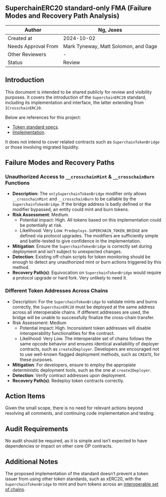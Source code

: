 ## **SuperchainERC20 standard-only FMA (Failure Modes and Recovery Path Analysis)**

| Author | Ng, Joxes |
| --- | --- |
| Created at | 2024-10-02 |
| Needs Approval From | Mark Tyneway, Matt Solomon, and 0age |
| Other Reviewers | - |
| Status | Review |

## Introduction

This document is intended to be shared publicly for review and visibility purposes. It covers the introduction of the `SuperchainERC20` standard, including its implementation and interface, the latter extending from `ICrosschainERC20`.

Below are references for this project:

- [Token standard specs](https://github.com/ethereum-optimism/specs/blob/main/specs/interop/token-bridging.md).
- [Implementation](https://github.com/defi-wonderland/optimism/tree/sc-feat/crosschain-erc20).

It does not intend to cover related contracts such as `SuperchainTokenBridge` or those involving migrated liquidity.

## Failure Modes and Recovery Paths

### Unauthorized Access to `__crosschainMint` & `__crosschainBurn` Functions

- **Description:** The `onlySuperchainTokenBridge` modifier only allows `__crosschainMint` and `__crosschainBurn` to be callable by the `SuperchainTokenBridge`. If the bridge address is badly defined or the modifier bypassed, an entity could mint and burn tokens.
- **Risk Assessment**: Medium.
    - Potential impact: High. All tokens based on this implementation could be potentially at risk.
    - Likelihood: Very Low. `Predeploys.SUPERCHAIN_TOKEN_BRIDGE` are defined via protocol upgrades. The modifiers are sufficiently simple and battle-tested to give confidence in the implementation.
- **Mitigation**: Ensure the `SuperchainTokenBridge` is correctly set during deployment and isn’t subject to unexpected changes.
- **Detection**: Existing off-chain scripts for token monitoring should be enough to detect any unauthorized mint or burn actions triggered by this method.
- **Recovery Path(s)**: Equivocation on `SuperchainTokenBridge` would require a protocol upgrade or hard fork. Very unlikely to need it.

### Different Token Addresses Across Chains

- Description: For the `SuperchainTokenBridge` to validate mints and burns correctly, the `SuperchainERC20` must be deployed at the same address across all interoperable chains. If different addresses are used, the bridge will be unable to successfully finalize the cross-chain transfer.
- Risk Assessment: Medium
    - Potential impact: High. Inconsistent token addresses will disable interoperability functionalities for the contract.
    - Likelihood: Very Low. The interoperable set of chains follows the same opcode behavior and ensures identical availability of deployer contracts, such as `create2Deployer`. Developers are encouraged not to use well-known flagged deployment methods, such as `CREATE`, for these purposes.
- **Mitigation**: For developers, ensure to employ the appropiate deterministic deployment tools, such as the one at `create2Deployer`.
- **Detection**: Verify contract addresses upon deployment.
- **Recovery Path(s)**: Redeploy token contracts correctly.

## Action Items

Given the small scope, there is no need for relevant actions beyond resolving all comments, and continuing code implementation and testing.

## Audit Requirements

No audit should be required, as it is simple and isn’t expected to have dependencies or impact on other core OP contracts.

## Additional Notes

The proposed implementation of the standard doesn’t prevent a token issuer from using other token standards, such as xERC20, with the `SuperchainTokenBridge` to mint and burn tokens across an [interoperable set of chains](https://specs.optimism.io/interop/overview.html).